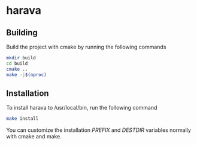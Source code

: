# harava

## Building
Build the project with cmake by running the following commands
```sh
mkdir build
cd build
cmake ..
make -j$(nproc)
```

## Installation
To install harava to /usr/local/bin, run the following command
```sh
make install
```
You can customize the installation *PREFIX* and *DESTDIR* variables normally with cmake and make.
